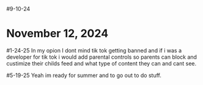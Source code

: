 #9-10-24

# November 12, 2024

 #1-24-25 
 In my opion I dont mind tik tok getting banned and if i was a developer for tik tok i would add parental controls so parents can block and custimize their childs feed and what type of content they can and cant see.

#5-19-25
Yeah im ready for summer and to go out to do stuff.
